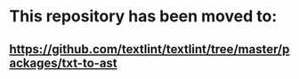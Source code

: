 # This repository has been moved to:
## <https://github.com/textlint/textlint/tree/master/packages/txt-to-ast>
